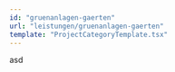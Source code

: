 ```yaml
---
id: "gruenanlagen-gaerten"
url: "leistungen/gruenanlagen-gaerten"
template: "ProjectCategoryTemplate.tsx"
---
```


asd
